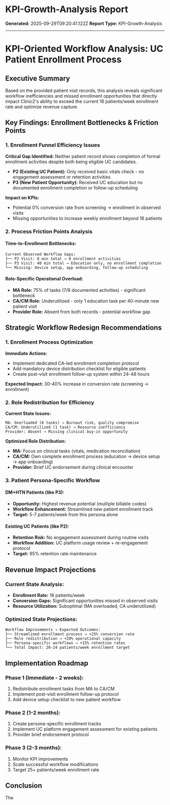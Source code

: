 # KPI-Growth-Analysis Report

**Generated:** 2025-09-29T09:20:41.122Z
**Report Type:** KPI-Growth-Analysis

---

# KPI-Oriented Workflow Analysis: UC Patient Enrollment Process

## Executive Summary
Based on the provided patient visit records, this analysis reveals significant workflow inefficiencies and missed enrollment opportunities that directly impact Clinic2's ability to exceed the current 16 patients/week enrollment rate and optimize revenue capture.

## Key Findings: Enrollment Bottlenecks & Friction Points

### 1. **Enrollment Funnel Efficiency Issues**

**Critical Gap Identified:** Neither patient record shows completion of formal enrollment activities despite both being eligible UC candidates.

- **P2 (Existing UC Patient):** Only received basic vitals check - no engagement assessment or retention activities
- **P3 (New Patient Opportunity):** Received UC education but no documented enrollment completion or follow-up scheduling

**Impact on KPIs:**
- Potential 0% conversion rate from screening → enrollment in observed visits
- Missing opportunities to increase weekly enrollment beyond 16 patients

### 2. **Process Friction Points Analysis**

#### Time-to-Enrollment Bottlenecks:
```
Current Observed Workflow Gaps:
├── P2 Visit: 8 min total → 0 enrollment activities
├── P3 Visit: 40 min total → Education only, no enrollment completion
└── Missing: Device setup, app onboarding, follow-up scheduling
```

#### Role-Specific Operational Overload:
- **MA Role:** 75% of tasks (7/8 documented activities) - significant bottleneck
- **CA/CM Role:** Underutilized - only 1 education task per 40-minute new patient visit
- **Provider Role:** Absent from both records - potential workflow gap

## Strategic Workflow Redesign Recommendations

### 1. **Enrollment Process Optimization**

**Immediate Actions:**
- Implement dedicated CA-led enrollment completion protocol
- Add mandatory device distribution checklist for eligible patients
- Create post-visit enrollment follow-up system within 24-48 hours

**Expected Impact:** 30-40% increase in conversion rate (screening → enrollment)

### 2. **Role Redistribution for Efficiency**

**Current State Issues:**
```
MA: Overloaded (8 tasks) → Burnout risk, quality compromise
CA/CM: Underutilized (1 task) → Resource inefficiency
Provider: Absent → Missing clinical buy-in opportunity
```

**Optimized Role Distribution:**
- **MA:** Focus on clinical tasks (vitals, medication reconciliation)
- **CA/CM:** Own complete enrollment process (education → device setup → app onboarding)
- **Provider:** Brief UC endorsement during clinical encounter

### 3. **Patient Persona-Specific Workflow**

#### DM+HTN Patients (like P3):
- **Opportunity:** Highest revenue potential (multiple billable codes)
- **Workflow Enhancement:** Streamlined new patient enrollment track
- **Target:** 5-7 patients/week from this persona alone

#### Existing UC Patients (like P2):
- **Retention Risk:** No engagement assessment during routine visits
- **Workflow Addition:** UC platform usage review + re-engagement protocol
- **Target:** 95% retention rate maintenance

## Revenue Impact Projections

### Current State Analysis:
- **Enrollment Rate:** 16 patients/week
- **Conversion Gaps:** Significant opportunities missed in observed visits
- **Resource Utilization:** Suboptimal (MA overloaded, CA underutilized)

### Optimized State Projections:
```
Workflow Improvements → Expected Outcomes:
├── Streamlined enrollment process → +25% conversion rate
├── Role redistribution → +20% operational capacity
├── Persona-specific workflows → +15% retention rates
└── Total Impact: 20-24 patients/week enrollment target
```

## Implementation Roadmap

### Phase 1 (Immediate - 2 weeks):
1. Redistribute enrollment tasks from MA to CA/CM
2. Implement post-visit enrollment follow-up protocol
3. Add device setup checklist to new patient workflow

### Phase 2 (1-2 months):
1. Create persona-specific enrollment tracks
2. Implement UC platform engagement assessment for existing patients
3. Provider brief endorsement protocol

### Phase 3 (2-3 months):
1. Monitor KPI improvements
2. Scale successful workflow modifications
3. Target 25+ patients/week enrollment rate

## Conclusion
The
